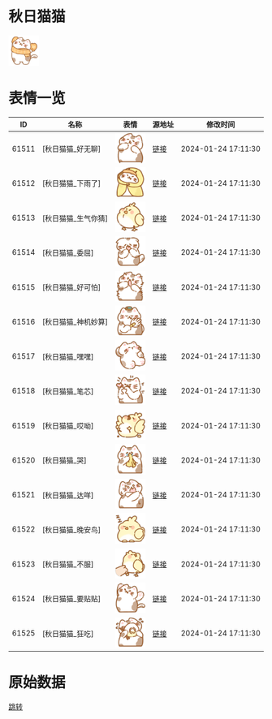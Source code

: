 # 秋日猫猫

<img src="./cover.png" height="60" alt="cover" />

# 表情一览

|ID|名称|表情|源地址|修改时间|
|----|----|----|----|----|
|61511|[秋日猫猫_好无聊]|<img src="./pic/061511_%5B秋日猫猫_好无聊%5D.png" height="60" alt="好无聊"/>|[链接](https://i0.hdslb.com/bfs/garb/c1fac5124517a0e074761bb81498bffde2eacc47.png)|2024-01-24 17:11:30|
|61512|[秋日猫猫_下雨了]|<img src="./pic/061512_%5B秋日猫猫_下雨了%5D.png" height="60" alt="下雨了"/>|[链接](https://i0.hdslb.com/bfs/garb/7e4b8d21dd32e3a16de4496377b151b53204cc23.png)|2024-01-24 17:11:30|
|61513|[秋日猫猫_生气你猜]|<img src="./pic/061513_%5B秋日猫猫_生气你猜%5D.png" height="60" alt="生气你猜"/>|[链接](https://i0.hdslb.com/bfs/garb/cb96c4e9dd7ede32a38f3b5571a3ed17a022a5c0.png)|2024-01-24 17:11:30|
|61514|[秋日猫猫_委屈]|<img src="./pic/061514_%5B秋日猫猫_委屈%5D.png" height="60" alt="委屈"/>|[链接](https://i0.hdslb.com/bfs/garb/ed3a579acc9aae4d626f305f0768c41edc4b95ca.png)|2024-01-24 17:11:30|
|61515|[秋日猫猫_好可怕]|<img src="./pic/061515_%5B秋日猫猫_好可怕%5D.png" height="60" alt="好可怕"/>|[链接](https://i0.hdslb.com/bfs/garb/86bc4d504c7ddef108ff881740c55f31defc3d05.png)|2024-01-24 17:11:30|
|61516|[秋日猫猫_神机妙算]|<img src="./pic/061516_%5B秋日猫猫_神机妙算%5D.png" height="60" alt="神机妙算"/>|[链接](https://i0.hdslb.com/bfs/garb/1064d6de3f7005330eb7eafc30f59b42dd6aa920.png)|2024-01-24 17:11:30|
|61517|[秋日猫猫_嘿嘿]|<img src="./pic/061517_%5B秋日猫猫_嘿嘿%5D.png" height="60" alt="嘿嘿"/>|[链接](https://i0.hdslb.com/bfs/garb/fe10c8269db80fcc58b64dd37c5cc2f517cbb92a.png)|2024-01-24 17:11:30|
|61518|[秋日猫猫_笔芯]|<img src="./pic/061518_%5B秋日猫猫_笔芯%5D.png" height="60" alt="笔芯"/>|[链接](https://i0.hdslb.com/bfs/garb/e6fcec0b60338d8185681315b8ea1c2532475e9a.png)|2024-01-24 17:11:30|
|61519|[秋日猫猫_哎呦]|<img src="./pic/061519_%5B秋日猫猫_哎呦%5D.png" height="60" alt="哎呦"/>|[链接](https://i0.hdslb.com/bfs/garb/98f745d29f3f14c6218b7f169ad019d950e96a87.png)|2024-01-24 17:11:30|
|61520|[秋日猫猫_哭]|<img src="./pic/061520_%5B秋日猫猫_哭%5D.png" height="60" alt="哭"/>|[链接](https://i0.hdslb.com/bfs/garb/f098af41d0dba3dcfc37b773704f2f022ad88d31.png)|2024-01-24 17:11:30|
|61521|[秋日猫猫_达咩]|<img src="./pic/061521_%5B秋日猫猫_达咩%5D.png" height="60" alt="达咩"/>|[链接](https://i0.hdslb.com/bfs/garb/9861ea8aaf367f10f90af55e884282016fec8c32.png)|2024-01-24 17:11:30|
|61522|[秋日猫猫_晚安鸟]|<img src="./pic/061522_%5B秋日猫猫_晚安鸟%5D.png" height="60" alt="晚安鸟"/>|[链接](https://i0.hdslb.com/bfs/garb/3fe575bb053f19adc18f6a567ca58d4f446cae0e.png)|2024-01-24 17:11:30|
|61523|[秋日猫猫_不服]|<img src="./pic/061523_%5B秋日猫猫_不服%5D.png" height="60" alt="不服"/>|[链接](https://i0.hdslb.com/bfs/garb/dc9fa8f46f535d58579fc8fb919220c60b16e774.png)|2024-01-24 17:11:30|
|61524|[秋日猫猫_要贴贴]|<img src="./pic/061524_%5B秋日猫猫_要贴贴%5D.png" height="60" alt="要贴贴"/>|[链接](https://i0.hdslb.com/bfs/garb/b6a106245c74ea0dd92441bd33c5c5319939ce58.png)|2024-01-24 17:11:30|
|61525|[秋日猫猫_狂吃]|<img src="./pic/061525_%5B秋日猫猫_狂吃%5D.png" height="60" alt="狂吃"/>|[链接](https://i0.hdslb.com/bfs/garb/f811395af72c35b4933c6bfafb32c119c47e32eb.png)|2024-01-24 17:11:30|

# 原始数据

[跳转](./raw.json)

